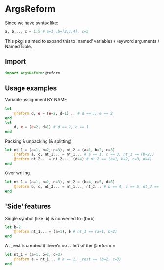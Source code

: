 # ArgsReform

Since we have syntax like:

```julia
a, b..., c = 1:5 # a=1 ,b=[2,3,4], c=5
```

This pkg is aimed to expand this to 'named' variables / keyword arguments / NamedTuple.

## Import

```julia
import ArgsReform:@reform
```


## Usage examples

Variable assignment BY NAME

```julia
let
    @reform d, e = (e=2, d=1)... # d == 1, e == 2
end
let
    d, e = (e=2, d=1) # d == 2, e == 1
end
```

Packing & unpacking (& splitting)
```julia
let nt_1 = (a=1, b=2, c=3), nt_2 = (a=1, b=2, c=3)
    @reform a, c, nt_1... = nt_1... # a == 1, c == 3, nt_1 == (b=2,)
    @reform nt_2... = nt_2..., (d=4) # nt_2 == (a=1, b=2, c=3, d=4)
end
```

Over writing
```julia
let nt_1 = (a=1, b=2, c=3), nt_2 = (b=4, c=5, d=6)
    @reform b, c, nt_3... = nt_1..., nt_2... # b == 4, c == 5, nt_3 == (a=1, d=6) 
end
```


## 'Side' features

Single symbol (like :b) is converted to :(b=b)
```julia
let b=2
    @reform nt_1... = (a=1), b # nt_1 == (a=1, b=2)
end
```

A :_rest is created if there's no ... left of the @reform =
```julia
let nt_1 = (a=1, b=2, c=3)
    @reform a = nt_1... # a == 1, _rest == (b=2, c=3)
end
```